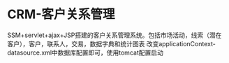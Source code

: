 # CRM-客户关系管理
SSM+servlet+ajax+JSP搭建的客户关系管理系统。包括市场活动，线索（潜在客户），客户，联系人，交易，数据字典和统计图表
改变applicationContext-datasource.xml中数据库配置即可，使用tomcat配置启动
